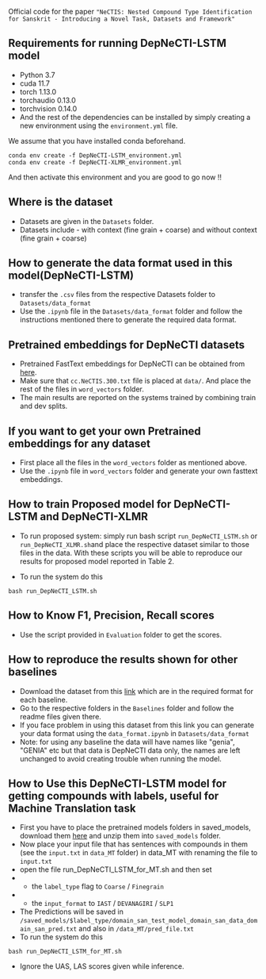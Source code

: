 Official code for the paper `"NeCTIS: Nested Compound Type Identification for Sanskrit - Introducing a Novel Task, Datasets and Framework"`

## Requirements for running DepNeCTI-LSTM model

* Python 3.7 
* cuda  11.7
* torch              1.13.0
* torchaudio         0.13.0
* torchvision        0.14.0
* And the rest of the dependencies can be installed by simply creating a new environment using the `environment.yml` file.

We assume that you have installed conda beforehand. 

```
conda env create -f DepNeCTI-LSTM_environment.yml
conda env create -f DepNeCTI-XLMR_environment.yml
```
And then activate this environment and you are good to go now !!

## Where is the dataset 
* Datasets are given in the `Datasets` folder.
* Datasets include - with context (fine grain + coarse) and without context (fine grain + coarse)


## How to generate the data format used in this model(DepNeCTI-LSTM)
* transfer the `.csv` files from the respective Datasets folder to `Datasets/data_format`
* Use the `.ipynb` file in the  `Datasets/data_format` folder and follow the instructions mentioned there to generate the required data format.


## Pretrained embeddings for DepNeCTI datasets
* Pretrained FastText embeddings for DepNeCTI can be obtained from [here](https://drive.google.com/drive/folders/1dM4u3cb1XDF_Z866t6VQmn2NeyK4nirW?usp=drive_link).
* Make sure that `cc.NeCTIS.300.txt` file is placed at `data/`. And place the rest of the files in `word_vectors` folder.
* The main results are reported on the systems trained by combining train and dev splits. 


## If you want to get your own Pretrained embeddings for any dataset
* First place all the files in the `word_vectors` folder as mentioned above.
* Use the `.ipynb` file in `word_vectors` folder and generate your own fasttext embeddings.


## How to train Proposed model for DepNeCTI-LSTM and DepNeCTI-XLMR
* To run proposed system: simply run bash script `run_DepNeCTI_LSTM.sh` or `run_DepNeCTI_XLMR.sh`and place the respective dataset similar to those files in the data. With these scripts you will be able to reproduce our results for proposed model reported in Table 2.

* To run the system do this
```
bash run_DepNeCTI_LSTM.sh
```

## How to Know F1, Precision, Recall scores
* Use the script provided in `Evaluation` folder to get the scores.


## How to reproduce the results shown for other baselines
* Download the dataset from this [link](https://drive.google.com/drive/folders/1nr5keSzfeQuNWabX4CcWEHn9269RWNNB?usp=sharing) which are in the required format for each baseline.
* Go to the respective folders in the `Baselines` folder and follow the readme files given there.
* If you face problem in using this dataset from this link you can generate your data format using the `data_format.ipynb` in `Datasets/data_format`
* Note: for using any baseline the data will have names like "genia", "GENIA" etc but that data is DepNeCTI data only, the names are left unchanged to avoid creating trouble when running the model.



## How to Use this DepNeCTI-LSTM model for getting compounds with labels, useful for Machine Translation task
* First you have to place the pretrained models folders in saved_models, download them [here](https://drive.google.com/drive/folders/1rHoRCxu94KeXhBXHMfb0_qDWpXYz-agT?usp=sharing) and unzip them into `saved_models` folder.
* Now place your input file that has sentences with compounds in them (see the `input.txt` in `data_MT` folder) in data_MT with renaming the file to `input.txt`
* open the file run_DepNeCTI_LSTM_for_MT.sh and then set 
* * the `label_type` flag to `Coarse` / `Finegrain` 
* * the `input_format` to `IAST` / `DEVANAGIRI` / `SLP1` 
* The Predictions will be saved in `/saved_models/$label_type/domain_san_test_model_domain_san_data_domain_san_pred.txt` and also in `/data_MT/pred_file.txt`
* To run the system do this
```
bash run_DepNeCTI_LSTM_for_MT.sh
```
* Ignore the UAS, LAS scores given while inference.
